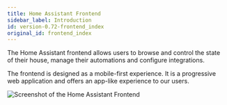 ```yaml
---
title: Home Assistant Frontend
sidebar_label: Introduction
id: version-0.72-frontend_index
original_id: frontend_index
---
```


The Home Assistant frontend allows users to browse and control the state of their house, manage their automations and configure integrations.

The frontend is designed as a mobile-first experience. It is a progressive web application and offers an app-like experience to our users.

![Screenshot of the Home Assistant Frontend](/img/en/frontend/frontend-hero.png)
